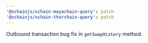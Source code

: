 ```yaml
---
'@xchainjs/xchain-mayachain-query': patch
'@xchainjs/xchain-thorchain-query': patch
---
```


Outbound transaction bug fix in `getSwapHistory` method.
